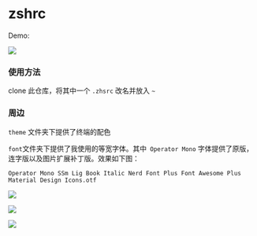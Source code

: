 # zshrc



Demo: 

![](https://cdn.jsdelivr.net/gh/innei/img-bed@master/20200115195551.png)

### 使用方法 

clone 此仓库，将其中一个 `.zhsrc` 改名并放入 `~`



### 周边

`theme` 文件夹下提供了终端的配色

`font`文件夹下提供了我使用的等宽字体。其中` Operator Mono` 字体提供了原版，连字版以及图片扩展补丁版。效果如下图：

`Operator Mono SSm Lig Book Italic Nerd Font Plus Font Awesome Plus Material Design Icons.otf`



![](https://cdn.jsdelivr.net/gh/innei/img-bed@master/20200115200014.png)

![](https://cdn.jsdelivr.net/gh/innei/img-bed@master/20200115200208.png)

![](https://cdn.jsdelivr.net/gh/innei/img-bed@master/20200115200247.png)